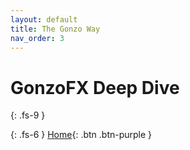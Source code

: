 ```yaml
---
layout: default
title: The Gonzo Way
nav_order: 3
---
```

# GonzoFX Deep Dive
{: .fs-9 }

{: .fs-6 }
[Home](https://madteapartygames.github.io/the-gonzo-docs/){: .btn .btn-purple }